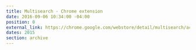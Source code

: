 ```yaml
---
title: Multisearch - Chrome extension
date: 2016-09-06 10:34:00 -04:00
position: 0
external_link: https://chrome.google.com/webstore/detail/multisearch/acacjoabappgkabopnlnmdiodjilaggi
dates: 2015
section: archive
---
```


